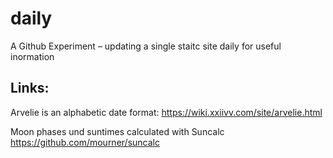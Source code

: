# daily
 A Github Experiment – updating a single staitc site daily for useful inormation

## Links: 

Arvelie is an alphabetic date format: https://wiki.xxiivv.com/site/arvelie.html

Moon phases und suntimes calculated with Suncalc https://github.com/mourner/suncalc
